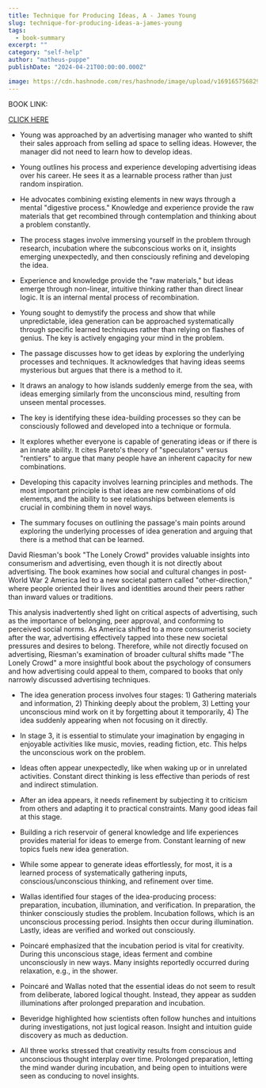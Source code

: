 ```yaml
---
title: Technique for Producing Ideas, A - James Young
slug: technique-for-producing-ideas-a-james-young
tags: 
  - book-summary
excerpt: ""
category: "self-help"
author: "matheus-puppe"
publishDate: "2024-04-21T00:00:00.000Z"

image: https://cdn.hashnode.com/res/hashnode/image/upload/v1691657568293/BvQAfzpUf.jpg?auto=format
---
```


BOOK LINK:

[CLICK HERE](https://www.amazon.com/gp/search?ie=UTF8&tag=matheuspupp0a-20&linkCode=ur2&linkId=4410b525877ab397377c2b5e60711c1a&camp=1789&creative=9325&index=books&keywords=technique-for-producing-ideas-a-james-young)



- Young was approached by an advertising manager who wanted to shift their sales approach from selling ad space to selling ideas. However, the manager did not need to learn how to develop ideas. 

- Young outlines his process and experience developing advertising ideas over his career. He sees it as a learnable process rather than just random inspiration.

- He advocates combining existing elements in new ways through a mental "digestive process." Knowledge and experience provide the raw materials that get recombined through contemplation and thinking about a problem constantly. 

- The process stages involve immersing yourself in the problem through research, incubation where the subconscious works on it, insights emerging unexpectedly, and then consciously refining and developing the idea. 

- Experience and knowledge provide the "raw materials," but ideas emerge through non-linear, intuitive thinking rather than direct linear logic. It is an internal mental process of recombination.

- Young sought to demystify the process and show that while unpredictable, idea generation can be approached systematically through specific learned techniques rather than relying on flashes of genius. The key is actively engaging your mind in the problem.


- The passage discusses how to get ideas by exploring the underlying processes and techniques. It acknowledges that having ideas seems mysterious but argues that there is a method to it. 

- It draws an analogy to how islands suddenly emerge from the sea, with ideas emerging similarly from the unconscious mind, resulting from unseen mental processes. 

- The key is identifying these idea-building processes so they can be consciously followed and developed into a technique or formula. 

- It explores whether everyone is capable of generating ideas or if there is an innate ability. It cites Pareto's theory of "speculators" versus "rentiers" to argue that many people have an inherent capacity for new combinations. 

- Developing this capacity involves learning principles and methods. The most important principle is that ideas are new combinations of old elements, and the ability to see relationships between elements is crucial in combining them in novel ways.

- The summary focuses on outlining the passage's main points around exploring the underlying processes of idea generation and arguing that there is a method that can be learned.


David Riesman's book "The Lonely Crowd" provides valuable insights into consumerism and advertising, even though it is not directly about advertising. The book examines how social and cultural changes in post-World War 2 America led to a new societal pattern called "other-direction," where people oriented their lives and identities around their peers rather than inward values or traditions. 

This analysis inadvertently shed light on critical aspects of advertising, such as the importance of belonging, peer approval, and conforming to perceived social norms. As America shifted to a more consumerist society after the war, advertising effectively tapped into these new societal pressures and desires to belong. Therefore, while not directly focused on advertising, Riesman's examination of broader cultural shifts made "The Lonely Crowd" a more insightful book about the psychology of consumers and how advertising could appeal to them, compared to books that only narrowly discussed advertising techniques.


- The idea generation process involves four stages: 1) Gathering materials and information, 2) Thinking deeply about the problem, 3) Letting your unconscious mind work on it by forgetting about it temporarily, 4) The idea suddenly appearing when not focusing on it directly. 

- In stage 3, it is essential to stimulate your imagination by engaging in enjoyable activities like music, movies, reading fiction, etc. This helps the unconscious work on the problem.

- Ideas often appear unexpectedly, like when waking up or in unrelated activities. Constant direct thinking is less effective than periods of rest and indirect stimulation. 

- After an idea appears, it needs refinement by subjecting it to criticism from others and adapting it to practical constraints. Many good ideas fail at this stage.

- Building a rich reservoir of general knowledge and life experiences provides material for ideas to emerge from. Constant learning of new topics fuels new idea generation.

- While some appear to generate ideas effortlessly, for most, it is a learned process of systematically gathering inputs, conscious/unconscious thinking, and refinement over time.


- Wallas identified four stages of the idea-producing process: preparation, incubation, illumination, and verification. In preparation, the thinker consciously studies the problem. Incubation follows, which is an unconscious processing period. Insights then occur during illumination. Lastly, ideas are verified and worked out consciously.

- Poincaré emphasized that the incubation period is vital for creativity. During this unconscious stage, ideas ferment and combine unconsciously in new ways. Many insights reportedly occurred during relaxation, e.g., in the shower. 

- Poincaré and Wallas noted that the essential ideas do not seem to result from deliberate, labored logical thought. Instead, they appear as sudden illuminations after prolonged preparation and incubation. 

- Beveridge highlighted how scientists often follow hunches and intuitions during investigations, not just logical reason. Insight and intuition guide discovery as much as deduction. 

- All three works stressed that creativity results from conscious and unconscious thought interplay over time. Prolonged preparation, letting the mind wander during incubation, and being open to intuitions were seen as conducing to novel insights.